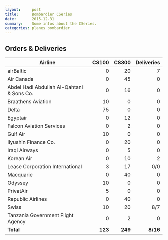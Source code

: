 ```yaml
---
layout:     post
title:      Bombardier CSeries
date:       2015-12-31
summary:    Some infos about the CSeries.
categories: planes bombardier
---
```


## Orders & Deliveries

| Airline | CS100 | CS300 | Deliveries |
| --- | ---:| ---:| ---:|
| airBaltic | 0 | 20 | 7 |
| Air Canada | 0 | 45 | 0 |
| Abdel Hadi Abdullah Al-Qahtani & Sons Co. | 0 | 16 | 0 |
| Braathens Aviation | 10 | 0 | 0 |
| Delta | 75 | 0 | 0 |
| Egyptair | 0 | 12 | 0 |
| Falcon Aviation Services | 0 | 2 | 0 |
| Gulf Air | 10 | 0 | 0 |
| Ilyushin Finance Co. | 0 | 20 | 0 |
| Iraqi Airways | 0 | 5 | 0 |
| Korean Air | 0 | 10 | 2 |
| Lease Corporation International | 3 | 17 | 0/0 |
| Macquarie | 0 | 40 | 0 |
| Odyssey | 10 | 0 | 0 |
| PrivatAir | 5 | 0 | 0 |
| Republic Airlines | 0 | 40 | 0 |
| Swiss | 10 | 20 | 8/7 |
| Tanzania Government Flight Agency | 0 | 2 | 0 |
| **Total** | **123** | **249** | **8/16** |

